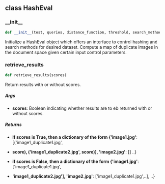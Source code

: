 ## class HashEval
### \_\_init\_\_
```python
def __init__(test, queries, distance_function, threshold, search_method)
```
Initialize a HashEval object which offers an interface to control hashing and search methods for desired dataset. Compute a map of duplicate images in the document space given certain input control parameters.



### retrieve\_results
```python
def retrieve_results(scores)
```
Return results with or without scores.


##### Args
* **scores**: Boolean indicating whether results are to eb returned with or without scores.

##### Returns
* **if scores is True, then a dictionary of the form {'image1.jpg'**: [('image1_duplicate1.jpg',

* **score), ('image1_duplicate2.jpg', score)], 'image2.jpg'**: [] ..}

* **if scores is False, then a dictionary of the form {'image1.jpg'**: ['image1_duplicate1.jpg',

* **'image1_duplicate2.jpg'], 'image2.jpg'**: ['image1_duplicate1.jpg',..], ..}


